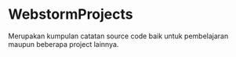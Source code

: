# WebstormProjects
Merupakan kumpulan catatan source code baik untuk pembelajaran maupun beberapa project lainnya.

